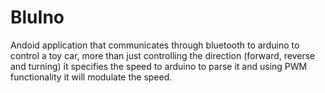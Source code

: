 BluIno
======

Andoid application that communicates through bluetooth to arduino to control a toy car, more than just controlling the direction (forward, reverse and turning) it specifies the speed to arduino to parse it and using PWM functionality it will modulate the speed.
